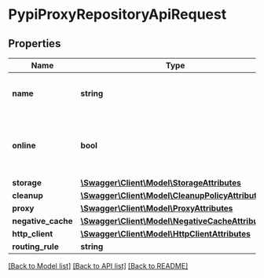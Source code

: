 # PypiProxyRepositoryApiRequest

## Properties
Name | Type | Description | Notes
------------ | ------------- | ------------- | -------------
**name** | **string** | A unique identifier for this repository | 
**online** | **bool** | Whether this repository accepts incoming requests | 
**storage** | [**\Swagger\Client\Model\StorageAttributes**](StorageAttributes.md) |  | 
**cleanup** | [**\Swagger\Client\Model\CleanupPolicyAttributes**](CleanupPolicyAttributes.md) |  | [optional] 
**proxy** | [**\Swagger\Client\Model\ProxyAttributes**](ProxyAttributes.md) |  | 
**negative_cache** | [**\Swagger\Client\Model\NegativeCacheAttributes**](NegativeCacheAttributes.md) |  | 
**http_client** | [**\Swagger\Client\Model\HttpClientAttributes**](HttpClientAttributes.md) |  | 
**routing_rule** | **string** |  | [optional] 

[[Back to Model list]](../README.md#documentation-for-models) [[Back to API list]](../README.md#documentation-for-api-endpoints) [[Back to README]](../README.md)


